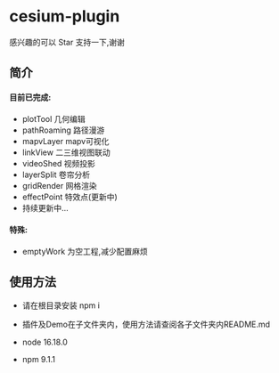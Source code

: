 # cesium-plugin
感兴趣的可以 Star 支持一下,谢谢
## 简介
#### 目前已完成:
* plotTool 几何编辑
* pathRoaming 路径漫游
* mapvLayer mapv可视化
* linkView 二三维视图联动
* videoShed 视频投影
* layerSplit 卷帘分析
* gridRender 网格渲染
* effectPoint 特效点(更新中)
* 持续更新中...
#### 特殊:
* emptyWork 为空工程,减少配置麻烦

## 使用方法
* 请在根目录安装 npm i
* 插件及Demo在子文件夹内，使用方法请查阅各子文件夹内README.md

* node 16.18.0
* npm 9.1.1